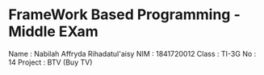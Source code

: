 # FrameWork Based Programming - Middle EXam

Name    : Nabilah Affryda Rihadatul'aisy
NIM     : 1841720012
Class   : TI-3G
No      : 14
Project : BTV (Buy TV)